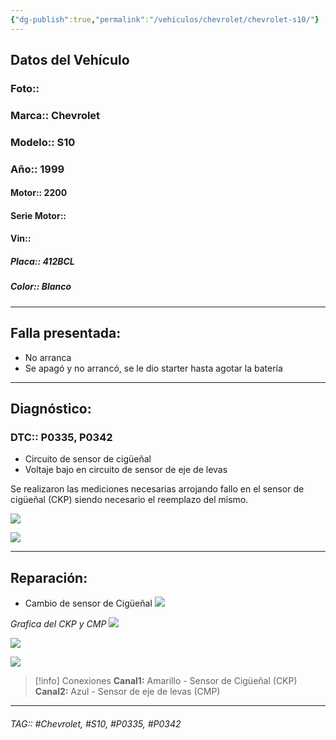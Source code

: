```yaml
---
{"dg-publish":true,"permalink":"/vehiculos/chevrolet/chevrolet-s10/"}
---
```



## Datos del Vehículo 
### Foto:: 

### Marca:: Chevrolet 
### Modelo:: S10
### Año:: 1999
#### Motor:: 2200
#### Serie Motor:: 
#### Vin:: 
##### Placa:: 412BCL
##### Color:: Blanco 
---

## Falla presentada:
- No arranca
- Se apagó y no arrancó, se le dio starter hasta agotar la batería 
---

## Diagnóstico:
### DTC:: P0335, P0342
- Circuito de sensor de cigüeñal 
- Voltaje bajo en circuito de sensor de eje de levas 

Se realizaron las mediciones necesarias arrojando fallo en el sensor de cigüeñal (CKP) siendo necesario el reemplazo del mismo.

![](https://file.notion.so/f/s/d8382c67-9744-4272-870a-4582fce54d66/IMG_20230804_153224_941.jpg?id=3271abad-9595-4215-84ef-cb1832a577d1&table=block&spaceId=9f7b4746-1e57-4953-8d67-5e2115795754&expirationTimestamp=1691740800000&signature=VWSHR3hnrdE5Mm9_h3NFMG6RAG_b67r3xXx903dHHhw&downloadName=IMG_20230804_153224_941.jpg)


![](https://file.notion.so/f/s/64e6fccb-767d-460e-8e1d-631ca29649f6/IMG_20230804_153230_393.jpg?id=fc8987fd-935c-4315-a746-f8128ea124ce&table=block&spaceId=9f7b4746-1e57-4953-8d67-5e2115795754&expirationTimestamp=1691740800000&signature=EK9jpeW8jzw8pPIv6LNuB2_Xn5Katmo-ZCXVzBw4MJ4&downloadName=IMG_20230804_153230_393.jpg)



---

## Reparación:
- Cambio de sensor de Cigüeñal 
![](https://file.notion.so/f/s/8c45ae6a-4500-4f17-b130-1771328169de/IMG_20230804_132413_048.jpg?id=fe412b6b-c1fd-45bd-9bf1-75248fa822c8&table=block&spaceId=9f7b4746-1e57-4953-8d67-5e2115795754&expirationTimestamp=1691740800000&signature=KGDLz1sv0W2WtAJoH6KEkTjIKnlVQDwrl0gCfXLdSuw&downloadName=IMG_20230804_132413_048.jpg)


*Grafica del CKP y CMP*
![](https://file.notion.so/f/s/1e6f1e4b-b395-4d50-8eeb-a640b58f8a47/U2023_8_5_7_18_37.jpg?id=a72c1960-135b-46a9-97ea-a4ba9eacd029&table=block&spaceId=9f7b4746-1e57-4953-8d67-5e2115795754&expirationTimestamp=1691740800000&signature=hfu9SRq7AVlFJzvjq9KT2ksjVQ5HsBinlsEz-JUQGAY&downloadName=U2023_8_5_7_18_37.jpg)


![](https://file.notion.so/f/s/60c40a13-26c7-4a76-a06e-9b518a8dcd14/U2023_8_5_7_19_22.jpg?id=b3881d9a-1749-4b9c-b369-8ea676e6c00f&table=block&spaceId=9f7b4746-1e57-4953-8d67-5e2115795754&expirationTimestamp=1691740800000&signature=s2te5Pfl5RsY7cHz3tESREJTeDobT90ZJzf8GCCZIg0&downloadName=U2023_8_5_7_19_22.jpg)


![](https://file.notion.so/f/s/63c19b7e-d19a-40ee-b9d7-e7d92c9a5af2/U2023_8_5_7_19_5.jpg?id=179ade81-18da-42c9-8698-f98407f614a2&table=block&spaceId=9f7b4746-1e57-4953-8d67-5e2115795754&expirationTimestamp=1691740800000&signature=9x5vYcz4pab1p1kFE-GDEpgKyXw9g6VTJJersWZhWNA&downloadName=U2023_8_5_7_19_5.jpg)

>[!info] Conexiones
>**Canal1:**
Amarillo - Sensor de Cigüeñal (CKP) 
>**Canal2:**
Azul - Sensor de eje de levas (CMP)






---

###### TAG:: #Chevrolet, #S10, #P0335, #P0342